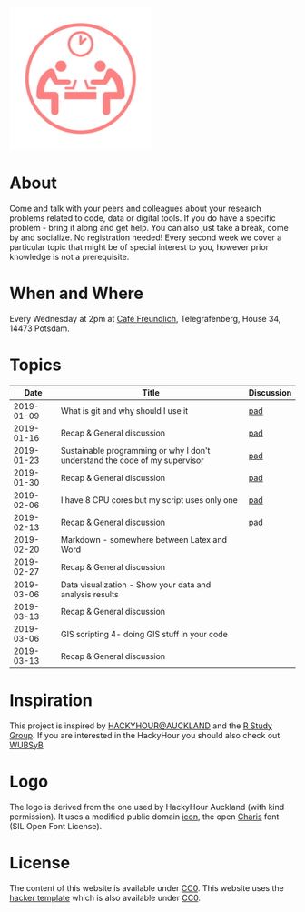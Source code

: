 <img src="./Logo/HackyHourLogoMod.svg" width="250">

# About
Come and talk with your peers and colleagues about your research problems related to code, data or digital tools.
If you do have a specific problem - bring it along and get help.
You can also just take a break, come by and socialize.
No registration needed!
Every second week we cover a particular topic that might be of special interest to you, however prior knowledge is not a prerequisite.

# When and Where
Every Wednesday at 2pm at [Café Freundlich](https://www.openstreetmap.org/?mlat=52.3819&mlon=13.0650#map=16/52.3819/13.0650&layers=N), Telegrafenberg, House 34, 14473 Potsdam.

# Topics

| Date       | Title | Discussion |
| ---------- |------ | ---------- |
| 2019-01-09 | What is git and why should I use it | [pad](https://hackmd.io/1SqnbwuJQZaQsjSwOY1C0A) |
| 2019-01-16 | Recap & General discussion | [pad](https://hackmd.io/m9w6SE4cREyaTk0aDbYwTA) |
| 2019-01-23 | Sustainable programming or why I don't understand the code of my supervisor | [pad](https://hackmd.io/tflMMsAnQ367p32MVWwFYw) |
| 2019-01-30 | Recap & General discussion | [pad](https://hackmd.io/20RR1el4QwCjpYXllrqNOg) |
| 2019-02-06 | I have 8 CPU cores but my script uses only one | [pad](https://hackmd.io/_q3PO8slT8qvbVnn2yFLzg) |
| 2019-02-13 | Recap & General discussion | [pad](https://hackmd.io/3ZAf22APRg-8XEsBfA_6kw) |
| 2019-02-20 | Markdown - somewhere between Latex and Word | |
| 2019-02-27 | Recap & General discussion | |
| 2019-03-06 | Data visualization - Show your data and analysis results | |
| 2019-03-13 | Recap & General discussion | |
| 2019-03-06 | GIS scripting 4- doing GIS stuff in your code | |
| 2019-03-13 | Recap & General discussion | |


# Inspiration
This project is inspired by [HACKYHOUR@AUCKLAND](https://uoa-eresearch.github.io/HackyHour/) and the [R Study Group](http://minisciencegirl.github.io/studyGroup/).
If you are interested in the HackyHour you should also check out [WUBSyB](http://wubsyb.github.io/)

# Logo
The logo is derived from the one used by HackyHour Auckland (with kind permission).
It uses a modified public domain <a href="https://thenounproject.com/search/?q=hackathon&i=6324">icon</a>, the open <a href="https://fontlibrary.org/en/font/charis">Charis</a> font (SIL Open Font License).

# License
The content of this website is available under [CC0](LICENSE).
This website uses the [hacker template](https://github.com/pages-themes/hacker/) which is also available under [CC0](https://creativecommons.org/publicdomain/zero/1.0/legalcode).
